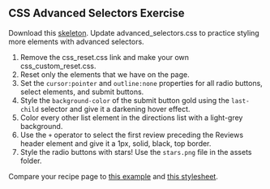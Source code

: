 ## CSS Advanced Selectors Exercise

Download this [skeleton][skeleton]. Update advanced_selectors.css to practice styling more elements with advanced selectors.

[skeleton]: ./skeleton.zip

1. Remove the css_reset.css link and make your own css_custom_reset.css.
2. Reset only the elements that we have on the page.
3. Set the `cursor:pointer` and `outline:none` properties for all radio buttons, select elements, and submit buttons.
4. Style the `background-color` of the submit button gold using the `last-child` selector and give it a darkening hover effect.
5. Color every other list element in the directions list with a light-grey background.
6. Use the `+` operator to select the first review preceding the Reviews header element and give it a 1px, solid, black, top border.
7. Style the radio buttons with stars! Use the `stars.png` file in the assets folder.

Compare your recipe page to [this example](./solution/example.html) and [this stylesheet](./solution/assets/advanced_selectors.css).
